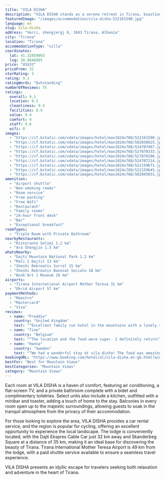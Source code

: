 ```yaml
---
title: "VILA DISHA"
description: "VILA DISHA stands as a serene retreat in Tirana, boasting breathtaking mountain views and a suite of amenities designed for the modern traveler."
featuredImage: "/images/accommodation/vila-disha-522161590.jpg"
language: en
slug: vila-disha
address: "Verri, shengjergj 6, 1043 Tirana, Albania"
city: "Tirana"
location: "Tirana"
accommodationType: "villa"
coordinates:
  lat: 41.32859093
  lng: 20.0846885
price: "US$32"
priceFrom: 32
starRating: 3
rating: 9.1
ratingWords: "Outstanding"
numberOfReviews: 75
ratings:
  overall: 9.1
  location: 9.2
  cleanliness: 9.4
  facilities: 8.9
  value: 9.4
  comfort: 9
  staff: 9.6
  wifi: 8
images:
  - "https://cf.bstatic.com/xdata/images/hotel/max1024x768/522161590.jpg?k=0ad8921fc014480d66636756d1606421141acedbcda05809c00dd92e83fe1d81&o=&hp=1"
  - "https://cf.bstatic.com/xdata/images/hotel/max1024x768/502038625.jpg?k=4bdfac0823e68374e9ec68c6d319a60cb91e2e8c5f4a589636e99a2e007e4878&o=&hp=1"
  - "https://cf.bstatic.com/xdata/images/hotel/max1024x768/524707467.jpg?k=ba63468cd0c81511c21895c8845451c46163969cbd5d57afb83b6442cc138a0c&o=&hp=1"
  - "https://cf.bstatic.com/xdata/images/hotel/max1024x768/527870333.jpg?k=3433d7dad912d9f8e92addda37f645522b5661532f581789b75ca99a7993a049&o=&hp=1"
  - "https://cf.bstatic.com/xdata/images/hotel/max1024x768/527870206.jpg?k=b75e206a8c81b4236c0410481eaa04f4b74efb59852b3f8bb925954e328b944e&o=&hp=1"
  - "https://cf.bstatic.com/xdata/images/hotel/max1024x768/524707214.jpg?k=9de993da812ff1d8e80b4c148b7a05ab4a948cfe0365688e07479dc9ba5e33e4&o=&hp=1"
  - "https://cf.bstatic.com/xdata/images/hotel/max1024x768/522159671.jpg?k=a42dbe3d0e03c9dd0cce18ea196bad817eeeef393e2d636f676899794c624166&o=&hp=1"
  - "https://cf.bstatic.com/xdata/images/hotel/max1024x768/522159645.jpg?k=e7ede08f610e659fc9299af08424fca7080ff9f8591c7eb4c5e3fabe5b419594&o=&hp=1"
  - "https://cf.bstatic.com/xdata/images/hotel/max1024x768/502045031.jpg?k=6a921eeba77c3febeaf45cb096b828dcfabba356b0f2c3f10e943f4593644772&o=&hp=1"
amenities:
  - "Airport shuttle"
  - "Non-smoking rooms"
  - "Room service"
  - "Free parking"
  - "Free WiFi"
  - "Restaurant"
  - "Family rooms"
  - "24-hour front desk"
  - "Bar"
  - "Exceptional breakfast"
roomTypes:
  - "Triple Room with Private Bathroom"
nearbyRestaurants:
  - "Ristorante Selimi 1.2 km"
  - "Ara Shengjin 1.5 km"
whatsNearby:
  - "Dajti Mountain National Park 1.2 km"
  - "Mali I Dajtit 13 km"
  - "Sheshi Rekreativ Surrel 15 km"
  - "Sheshi Rekreativ Banesat Sociale 18 km"
  - "Bunk'Art 1 Museum 19 km"
airports:
  - "Tirana International Airport Mother Teresa 31 km"
  - "Ohrid Airport 57 km"
paymentMethods:
  - "Maestro"
  - "Mastercard"
  - "Visa"
reviews:
  - name: "Freddie"
    country: "United Kingdom"
    text: "“Excellent family run hotel in the mountains with a lovely restaurant and garden attached. 1 hour from Tirana. (The owner arranged transport for us). The restaurant has excellent food made from local ingredients (either from the garden or the...”"
  - name: "Tine"
    country: "Belgium"
    text: "“The location and the food were super. I definitely return!”"
  - name: "Hanna"
    country: "Sweden"
    text: "“We had a wonderful stay at vila disha! The food was amazing, the view was stunning and we loved to relax in the big garden where hens and ducks were roaming freely!”"
bookingURL: "https://www.booking.com/hotel/al/vila-disha.en-gb.html?aid=8035640"
bestFor: "Best for Mountain Views"
bestCategories: "Mountain Views"
category: "Mountain Views"
---
```


Each room at VILA DISHA is a haven of comfort, featuring air conditioning, a flat-screen TV, and a private bathroom complete with a bidet and complimentary toiletries. Select units also include a kitchen, outfitted with a minibar and toaster, adding a touch of home to the stay. Balconies in every room open up to the majestic surroundings, allowing guests to soak in the tranquil atmosphere from the privacy of their accommodation.

For those looking to explore the area, VILA DISHA provides a car rental service, and the region is popular for cycling, offering an excellent opportunity to experience the local landscape. The lodge is conveniently located, with the Dajti Ekspres Cable Car just 32 km away and Skanderbeg Square at a distance of 35 km, making it an ideal base for discovering the beauty of Tirana. Tirana International Mother Teresa Airport is 49 km from the lodge, with a paid shuttle service available to ensure a seamless travel experience.

VILA DISHA presents an idyllic escape for travelers seeking both relaxation and adventure in the heart of Tirana.